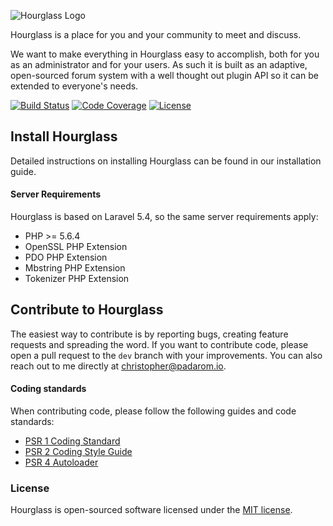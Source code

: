![Hourglass Logo](http://i.imgur.com/fMJgiHW.jpg?2)

Hourglass is a place for you and your community to meet and discuss. 

We want to make everything in Hourglass easy to accomplish, both for you as an administrator and for your users. As such it is built as an adaptive, open-sourced forum system with a well thought out plugin API so it can be extended to everyone's needs.

[![Build Status](https://img.shields.io/travis/hourglass/hourglass.svg?style=flat-square)](https://travis-ci.org/hourglass/hourglass)
[![Code Coverage](https://img.shields.io/codecov/c/github/hourglass/hourglass.svg?style=flat-square)](https://codecov.io/gh/hourglass/hourglass)
[![License](https://img.shields.io/packagist/l/hourglass/hourglass.svg?style=flat-square)](https://opensource.org/licenses/MIT)

## Install Hourglass
Detailed instructions on installing Hourglass can be found in our installation guide.

#### Server Requirements
Hourglass is based on Laravel 5.4, so the same server requirements apply:

- PHP >= 5.6.4
- OpenSSL PHP Extension
- PDO PHP Extension
- Mbstring PHP Extension
- Tokenizer PHP Extension

## Contribute to Hourglass
The easiest way to contribute is by reporting bugs, creating feature requests and spreading the word. If you want to contribute code, please open a pull request to the `dev` branch with your improvements. You can also reach out to me directly at [christopher@padarom.io](mailto:christopher@padarom.io).

#### Coding standards
When contributing code, please follow the following guides and code standards:

* [PSR 1 Coding Standard](https://github.com/php-fig/fig-standards/blob/master/accepted/PSR-1-basic-coding-standard.md)
* [PSR 2 Coding Style Guide](https://github.com/php-fig/fig-standards/blob/master/accepted/PSR-2-coding-style-guide.md)
* [PSR 4 Autoloader](https://github.com/php-fig/fig-standards/blob/master/accepted/PSR-4-autoloader.md)

### License
Hourglass is open-sourced software licensed under the [MIT license](http://opensource.org/licenses/MIT).
